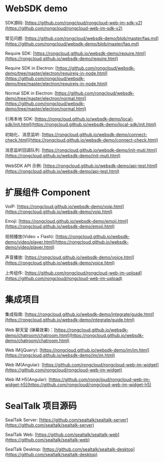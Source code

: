 # WebSDK demo

SDK源码: [https://github.com/rongcloud/rongcloud-web-im-sdk-v2](https://github.com/rongcloud/rongcloud-web-im-sdk-v2)

常见问题: [https://github.com/rongcloud/websdk-demo/blob/master/faq.md](https://github.com/rongcloud/websdk-demo/blob/master/faq.md)

Require SDK: [https://rongcloud.github.io/websdk-demo/require.html](https://rongcloud.github.io/websdk-demo/require.html)

Require SDK in Electron: [https://github.com/rongcloud/websdk-demo/tree/master/electron/requirejs-in-node.html](https://github.com/rongcloud/websdk-demo/tree/master/electron/requirejs-in-node.html)

Normal SDK in Electron: [https://github.com/rongcloud/websdk-demo/tree/master/electron/normal.html](https://github.com/rongcloud/websdk-demo/tree/master/electron/normal.html)

引用本地 SDK: [https://rongcloud.github.io/websdk-demo/local-sdk/init.html](https://rongcloud.github.io/websdk-demo/local-sdk/init.html)

初始化、消息监听: [https://rongcloud.github.io/websdk-demo/connect-check.html](https://rongcloud.github.io/websdk-demo/connect-check.html)

消息监听回调队列: [https://rongcloud.github.io/websdk-demo/init-muti.html](https://rongcloud.github.io/websdk-demo/init-muti.html)

WebSDK API 示例: [https://rongcloud.github.io/websdk-demo/api-test.html](https://rongcloud.github.io/websdk-demo/api-test.html)


# 扩展组件 Component

VoIP: [https://rongcloud.github.io/websdk-demo/voip.html](https://rongcloud.github.io/websdk-demo/voip.html)

Emoji: [https://rongcloud.github.io/websdk-demo/emoji.html](https://rongcloud.github.io/websdk-demo/emoji.html)

视频播放(Video + Flash): [https://rongcloud.github.io/websdk-demo/video/player.html](https://rongcloud.github.io/websdk-demo/video/player.html)

声音播放: [https://rongcloud.github.io/websdk-demo/voice.html](https://rongcloud.github.io/websdk-demo/voice.html)

上传组件: [https://github.com/rongcloud/rongcloud-web-im-upload](https://github.com/rongcloud/rongcloud-web-im-upload)


# 集成项目

集成指南: [https://rongcloud.github.io/websdk-demo/integrate/guide.html](https://rongcloud.github.io/websdk-demo/integrate/guide.html)

Web 聊天室 (弹幕效果)：[https://rongcloud.github.io/websdk-demo/chatroom/chatroom.html](https://rongcloud.github.io/websdk-demo/chatroom/chatroom.html)

Web IM(jQuery): [https://rongcloud.github.io/websdk-demo/im/im.html](https://rongcloud.github.io/websdk-demo/im/im.html)

Web IM(Angular): [https://github.com/rongcloud/rongcloud-web-im-widget](https://github.com/rongcloud/rongcloud-web-im-widget)

Web IM H5(Angular): [https://github.com/rongcloud/rongcloud-web-im-widget-h5](https://github.com/rongcloud/rongcloud-web-im-widget-h5)


# SealTalk 项目源码

SealTalk Server: [https://github.com/sealtalk/sealtalk-server](https://github.com/sealtalk/sealtalk-server)

SealTalk Web: [https://github.com/sealtalk/sealtalk-web](https://github.com/sealtalk/sealtalk-web)

SealTalk Desktop: [https://github.com/sealtalk/sealtalk-desktop](https://github.com/sealtalk/sealtalk-desktop)



